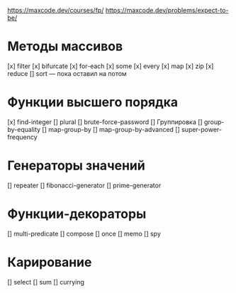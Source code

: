 https://maxcode.dev/courses/fp/
https://maxcode.dev/problems/expect-to-be/

 # Методы массивов
 [x] filter
 [x] bifurcate
 [x] for-each
 [x] some
 [x] every
 [x] map
 [x] zip
 [x] reduce
 [] sort — пока оставил на потом

 # Функции высшего порядка
 [x] find-integer
 [] plural
 [] brute-force-password
 [] Группировка
 [] group-by-equality
 [] map-group-by
 [] map-group-by-advanced
 [] super-power-frequency

 # Генераторы значений
 [] repeater
 [] fibonacci-generator
 [] prime-generator

 # Функции-декораторы
 [] multi-predicate
 [] compose
 [] once
 [] memo
 [] spy

 # Карирование
 [] select
 [] sum
 [] currying